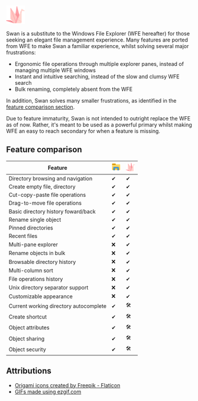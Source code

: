 <img src="resource/swan.png" alt="Swan logo" width="50" height="50" />

<br />

Swan is a substitute to the Windows File Explorer (WFE hereafter) for those seeking an elegant file management experience. Many features are ported from WFE to make Swan a familiar experience, whilst solving several major frustrations:

- Ergonomic file operations through multiple explorer panes, instead of managing multiple WFE windows
- Instant and intuitive searching, instead of the slow and clumsy WFE search
- Bulk renaming, completely absent from the WFE

In addition, Swan solves many smaller frustrations, as identified in the [feature comparison section](#feature-comparison).

Due to feature immaturity, Swan is not intended to outright replace the WFE as of now. Rather, it's meant to be used as a powerful primary whilst making WFE an easy to reach secondary for when a feature is missing.

## Feature comparison

| Feature | <img src="resource/WFE_icon.png" alt="WFE" width="25" height="25" /> | <img src="resource/swan.png" alt="Swan" width="25" height="25" /> |
| - | - | - |
| Directory browsing and navigation | ✔ | ✔ |
| Create empty file, directory | ✔ | ✔ |
| Cut-copy-paste file operations | ✔ | ✔ |
| Drag-to-move file operations | ✔ | ✔ |
| Basic directory history foward/back | ✔ | ✔ |
| Rename single object | ✔ | ✔ |
| Pinned directories | ✔ | ✔ |
| Recent files | ✔ | ✔ |
| Multi-pane explorer | ❌ | ✔ |
| Rename objects in bulk | ❌ | ✔ |
| Browsable directory history | ❌ | ✔ |
| Multi-column sort | ❌ | ✔ |
| File operations history | ❌ | ✔ |
| Unix directory separator support | ❌ | ✔ |
| Customizable appearance | ❌ | ✔ |
| Current working directory autocomplete | ✔ | 🛠️ |
| Create shortcut | ✔ | 🛠️ |
| Object attributes | ✔ | 🛠️ |
| Object sharing | ✔ | 🛠️ |
| Object security | ✔ | 🛠️ |

## Attributions

- <a href="https://www.flaticon.com/free-icons/origami" title="origami icons">Origami icons created by Freepik - Flaticon</a>
- <a href="https://ezgif.com/video-to-gif" title="site used for making GIFs">GIFs made using ezgif.com</a>
